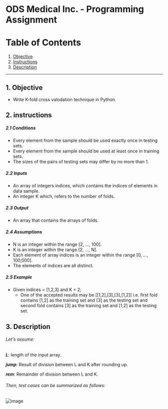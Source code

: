 # ODS Medical Inc. - Programming Assignment

# Table of Contents
1. [Objective](#objective)
2. [Instructions](#instructions)
4. [Description](#description)

-------------------------------------------------------------------------------------------
## 1. Objective
- Write K-fold cross valodation technique in Python.


## 2. instructions

##### 2.1 Conditions
- Every element from the sample should be used exactly once in testing sets.
- Every element from the sample should be used at least once in training sets.
- The sizes of the pairs of testing sets may differ by no more than 1.

##### 2.2 Inputs
- An array of integers indices, which contains the indices of elements in data sample.
- An integer K which, refers to the number of folds.

##### 2.3 Output
- An array that contains the arrays of folds.

##### 2.4 Assumptions
- N is an integer within the range [2, ..., 100].
- K is an integer within the range [2, ..., N].
- Each element of array indices is an integer within the range [0, ..., 100,000].
- The elements of indices are all distinct.

##### 2.5 Example
- Given indices = [1,2,3] and K = 2;
    - One of the accepted results may be [[1,2],[3],[3],[1,2]]
i.e. first fold contains [1,2] as the training set and [3] as the testing set and second fold contains [3] as the training set and [1,2] as the testing set.

## 3. Description

###### Let's assume:

_**L**_: length of the input array.

_**jump**_: Result of division between L and K after rounding up.

_**rem**_: Remainder of division between L and K.

###### Then, test cases can be summarized as follows:

![image](https://user-images.githubusercontent.com/59096353/134691011-1cef9a29-4567-498c-b658-84909d1755c6.png)





